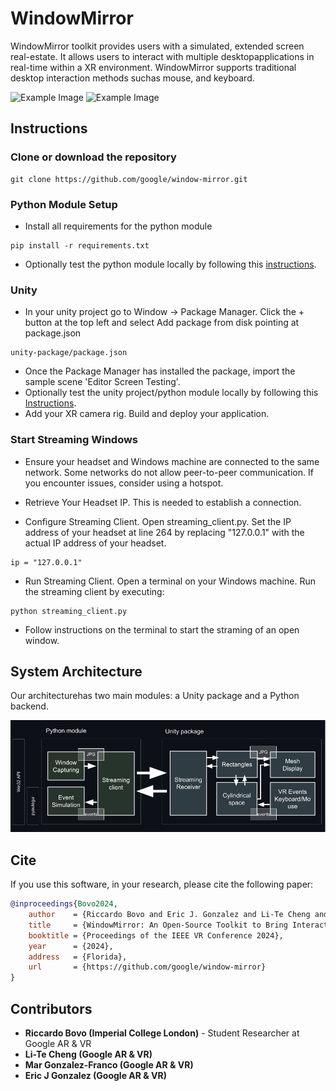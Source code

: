 # WindowMirror

WindowMirror toolkit provides users with a simulated, extended screen real-estate. It allows users to interact with multiple desktopapplications in real-time within a XR environment. 
WindowMirror supports traditional desktop interaction methods suchas mouse, and keyboard. 

![Example Image](media/image_0.gif)
![Example Image](media/image_1.gif)

## Instructions

### Clone or download the repository

```
git clone https://github.com/google/window-mirror.git
```
### Python Module Setup
* Install all requirements for the python module 
```
pip install -r requirements.txt
```
* Optionally test the python module locally by following this [instructions](python/README.md).

### Unity
* In your unity project go to Window → Package Manager. Click the + button at the top left and select Add package from disk pointing at package.json

```
unity-package/package.json 
```

* Once the Package Manager has installed the package, import the sample scene 'Editor Screen Testing'.
* Optionally test the unity project/python module locally by following this [Instructions](unity-package/README.md).
* Add your XR camera rig. Build and deploy your application.

###  Start Streaming Windows

* Ensure your headset and Windows machine are connected to the same network. Some networks do not allow peer-to-peer communication. If you encounter issues, consider using a hotspot.

* Retrieve Your Headset IP. This is needed to establish a connection.

* Configure Streaming Client. Open streaming_client.py.  Set the IP address of your headset at line 264 by replacing "127.0.0.1" with the actual IP address of your headset.
```
ip = "127.0.0.1"
```

* Run Streaming Client. Open a terminal on your Windows machine. Run the streaming client by executing:
```
python streaming_client.py
```
* Follow instructions on the terminal to start the straming of an open window.

## System Architecture

Our architecturehas two main modules: a Unity package and a Python backend. 


![Example Image](media/system.png)

## Cite

If you use this software, in your research, please cite the following paper:

```bibtex
@inproceedings{Bovo2024,
    author    = {Riccardo Bovo and Eric J. Gonzalez and Li-Te Cheng and Mar Gonzalez-Franco},
    title     = {WindowMirror: An Open-Source Toolkit to Bring Interactive Multi-Window Views into XR},
    booktitle = {Proceedings of the IEEE VR Conference 2024},
    year      = {2024},
    address   = {Florida},
    url       = {https://github.com/google/window-mirror}
}
```

## Contributors

 - **Riccardo Bovo (Imperial College London)** - Student Researcher at Google AR & VR 
 - **Li-Te Cheng (Google AR & VR)** 
 - **Mar Gonzalez-Franco (Google AR & VR)** 
 - **Eric J Gonzalez (Google AR & VR)** 
